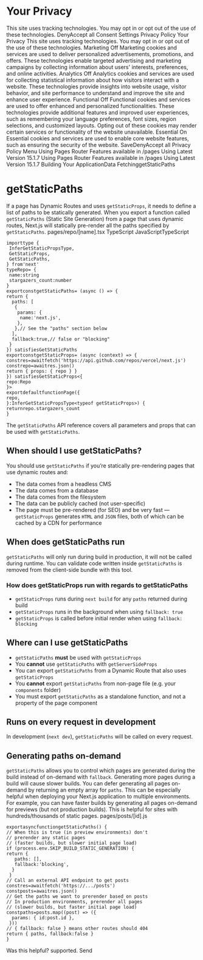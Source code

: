 # Your Privacy
This site uses tracking technologies. You may opt in or opt out of the use of these technologies.
DenyAccept all
Consent Settings
Privacy Policy
Your Privacy
This site uses tracking technologies. You may opt in or opt out of the use of these technologies.
Marketing
Off
Marketing cookies and services are used to deliver personalized advertisements, promotions, and offers. These technologies enable targeted advertising and marketing campaigns by collecting information about users' interests, preferences, and online activities. 
Analytics
Off
Analytics cookies and services are used for collecting statistical information about how visitors interact with a website. These technologies provide insights into website usage, visitor behavior, and site performance to understand and improve the site and enhance user experience.
Functional
Off
Functional cookies and services are used to offer enhanced and personalized functionalities. These technologies provide additional features and improved user experiences, such as remembering your language preferences, font sizes, region selections, and customized layouts. Opting out of these cookies may render certain services or functionality of the website unavailable.
Essential
On
Essential cookies and services are used to enable core website features, such as ensuring the security of the website. 
SaveDenyAccept all
Privacy Policy
Menu
Using Pages Router
Features available in /pages
Using Latest Version
15.1.7
Using Pages Router
Features available in /pages
Using Latest Version
15.1.7
Building Your ApplicationData FetchinggetStaticPaths
# getStaticPaths
If a page has Dynamic Routes and uses `getStaticProps`, it needs to define a list of paths to be statically generated.
When you export a function called `getStaticPaths` (Static Site Generation) from a page that uses dynamic routes, Next.js will statically pre-render all the paths specified by `getStaticPaths`.
pages/repo/[name].tsx
TypeScript
JavaScriptTypeScript
```
importtype {
 InferGetStaticPropsType,
 GetStaticProps,
 GetStaticPaths,
} from'next'
typeRepo= {
 name:string
 stargazers_count:number
}
exportconstgetStaticPaths= (async () => {
return {
  paths: [
   {
    params: {
     name:'next.js',
    },
   },// See the "paths" section below
  ],
  fallback:true,// false or "blocking"
 }
}) satisfiesGetStaticPaths
exportconstgetStaticProps= (async (context) => {
constres=awaitfetch('https://api.github.com/repos/vercel/next.js')
constrepo=awaitres.json()
return { props: { repo } }
}) satisfiesGetStaticProps<{
repo:Repo
}>
exportdefaultfunctionPage({
repo,
}:InferGetStaticPropsType<typeof getStaticProps>) {
returnrepo.stargazers_count
}
```

The `getStaticPaths` API reference covers all parameters and props that can be used with `getStaticPaths`.
## When should I use getStaticPaths?
You should use `getStaticPaths` if you’re statically pre-rendering pages that use dynamic routes and:
  * The data comes from a headless CMS
  * The data comes from a database
  * The data comes from the filesystem
  * The data can be publicly cached (not user-specific)
  * The page must be pre-rendered (for SEO) and be very fast — `getStaticProps` generates `HTML` and `JSON` files, both of which can be cached by a CDN for performance


## When does getStaticPaths run
`getStaticPaths` will only run during build in production, it will not be called during runtime. You can validate code written inside `getStaticPaths` is removed from the client-side bundle with this tool.
### How does getStaticProps run with regards to getStaticPaths
  * `getStaticProps` runs during `next build` for any `paths` returned during build
  * `getStaticProps` runs in the background when using `fallback: true`
  * `getStaticProps` is called before initial render when using `fallback: blocking`


## Where can I use getStaticPaths
  * `getStaticPaths` **must** be used with `getStaticProps`
  * You **cannot** use `getStaticPaths` with `getServerSideProps`
  * You can export `getStaticPaths` from a Dynamic Route that also uses `getStaticProps`
  * You **cannot** export `getStaticPaths` from non-page file (e.g. your `components` folder)
  * You must export `getStaticPaths` as a standalone function, and not a property of the page component


## Runs on every request in development
In development (`next dev`), `getStaticPaths` will be called on every request.
## Generating paths on-demand
`getStaticPaths` allows you to control which pages are generated during the build instead of on-demand with `fallback`. Generating more pages during a build will cause slower builds.
You can defer generating all pages on-demand by returning an empty array for `paths`. This can be especially helpful when deploying your Next.js application to multiple environments. For example, you can have faster builds by generating all pages on-demand for previews (but not production builds). This is helpful for sites with hundreds/thousands of static pages.
pages/posts/[id].js
```
exportasyncfunctiongetStaticPaths() {
// When this is true (in preview environments) don't
// prerender any static pages
// (faster builds, but slower initial page load)
if (process.env.SKIP_BUILD_STATIC_GENERATION) {
return {
   paths: [],
   fallback:'blocking',
  }
 }
// Call an external API endpoint to get posts
constres=awaitfetch('https://.../posts')
constposts=awaitres.json()
// Get the paths we want to prerender based on posts
// In production environments, prerender all pages
// (slower builds, but faster initial page load)
constpaths=posts.map((post) => ({
  params: { id:post.id },
 }))
// { fallback: false } means other routes should 404
return { paths, fallback:false }
}
```

Was this helpful?
supported.
Send
